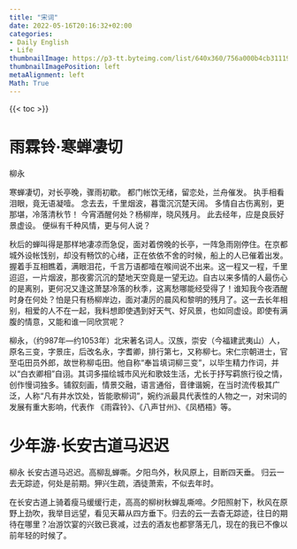 ```yaml
---
title: "宋词"
date: 2022-05-16T20:16:32+02:00
categories:
- Daily English
- Life
thumbnailImage: https://p3-tt.byteimg.com/list/640x360/756a000b4cb311193087
thumbnailImagePosition: left
metaAlignment: left
Math: True
---
```

<!--more-->
{{< toc >}}
# 雨霖铃·寒蝉凄切
柳永

寒蝉凄切，对长亭晚，骤雨初歇。
都门帐饮无绪，留恋处，兰舟催发。
执手相看泪眼，竟无语凝噎。
念去去，千里烟波，暮霭沉沉楚天阔。
多情自古伤离别，更那堪，冷落清秋节！
今宵酒醒何处？杨柳岸，晓风残月。
此去经年，应是良辰好景虚设。
便纵有千种风情，更与何人说？

秋后的蝉叫得是那样地凄凉而急促，面对着傍晚的长亭，一阵急雨刚停住。在京都城外设帐饯别，却没有畅饮的心绪，正在依依不舍的时候，船上的人已催着出发。握着手互相瞧着，满眼泪花，千言万语都噎在喉间说不出来。这一程又一程，千里迢迢，一片烟波，那夜雾沉沉的楚地天空竟是一望无边。自古以来多情的人最伤心的是离别，更何况又逢这萧瑟冷落的秋季，这离愁哪能经受得了！谁知我今夜酒醒时身在何处？怕是只有杨柳岸边，面对凄厉的晨风和黎明的残月了。这一去长年相别，相爱的人不在一起，我料想即使遇到好天气、好风景，也如同虚设。即使有满腹的情意，又能和谁一同欣赏呢？

柳永，（约987年—约1053年）北宋著名词人。汉族，崇安（今福建武夷山）人，原名三变，字景庄，后改名永，字耆卿，排行第七，又称柳七。宋仁宗朝进士，官至屯田员外郎，故世称柳屯田。他自称“奉旨填词柳三变”，以毕生精力作词，并以“白衣卿相”自诩。其词多描绘城市风光和歌妓生活，尤长于抒写羁旅行役之情，创作慢词独多。铺叙刻画，情景交融，语言通俗，音律谐婉，在当时流传极其广泛，人称“凡有井水饮处，皆能歌柳词”，婉约派最具代表性的人物之一，对宋词的发展有重大影响，代表作 《雨霖铃》、《八声甘州》、《凤栖梧》等。

# 少年游·长安古道马迟迟
柳永
长安古道马迟迟。高柳乱蝉嘶。夕阳鸟外，秋风原上，目断四天垂。
归云一去无踪迹，何处是前期。狎兴生疏，酒徒萧索，不似去年时。

在长安古道上骑着瘦马缓缓行走，高高的柳树秋蝉乱嘶啼。夕阳照射下，秋风在原野上劲吹，我举目远望，看见天幕从四方垂下。归去的云一去杳无踪迹，往日的期待在哪里？冶游饮宴的兴致已衰减，过去的酒友也都寥落无几，现在的我已不像以前年轻的时候了。
